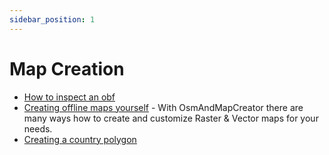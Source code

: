 ```yaml
---
sidebar_position: 1
---
```


# Map Creation

* [How to inspect an obf](./how-to-inspect-an-obf.md)
* [Creating offline maps yourself](./create-offline-maps-yourself.md) - With OsmAndMapCreator there are many ways how to create and customize Raster & Vector maps for your needs.
* [Creating a country polygon](./creating-a-country-polygon.md)
